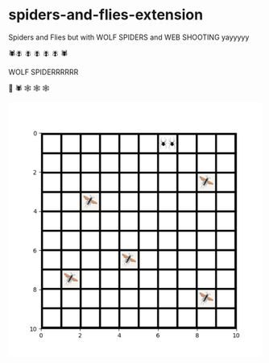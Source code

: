# spiders-and-flies-extension

Spiders and Flies but with WOLF SPIDERS and WEB SHOOTING yayyyyy

🕷️🪰 🪰 🪰 🪰 🪰 🕷️  

WOLF SPIDERRRRRR   

🐺 🕷️ 🕸️ 🕸️ 🕸️

![](https://github.com/cadozie1/spiders-and-flies-extension/blob/main/courtney_code/animation.gif)
